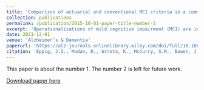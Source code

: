 ```yaml
---
title: 'Comparison of actuarial and conventional MCI criteria in a community‐based prospective cohort study: The Adult Changes in Thought (ACT) study'
collection: publications
permalink: /publication/2015-10-01-paper-title-number-2
excerpt: 'Operationalizations of mild cognitive impairment (MCI) are inconsistent. Actuarial criteria have been proposed to improve accuracy. We investigated dementia and Alzheimer’s disease (AD) conversion for conventional versus actuarial MCI criteria in a community‐based prospective cohort study.'
date: 2021-12-01
venue: 'Alzheimer’s & Dementia'
paperurl: 'https://alz-journals.onlinelibrary.wiley.com/doi/full/10.1002/alz.056303'
citation: 'Eppig, J.S., Madan, R., Arrota, K., McCurry, S.M., Bowen, J.D., McCormick, W., Cholerton, B., Craft, S., Crane, P.K., Larson, E.B. and Trittschuh, E.H. (2021), Comparison of actuarial and conventional MCI criteria in a community-based prospective cohort study: The Adult Changes in Thought (ACT) study. Alzheimer’s Dement., 17: e056303. https://doi.org/10.1002/alz.056303'
---
```

This paper is about the number 1. The number 2 is left for future work.

[Download paper here](https://alz-journals.onlinelibrary.wiley.com/doi/full/10.1002/alz.056303)
